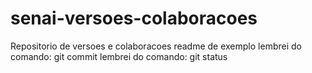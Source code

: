 # senai-versoes-colaboracoes
Repositorio de versoes e colaboracoes
readme de exemplo
lembrei do comando: git commit
lembrei do comando: git status

